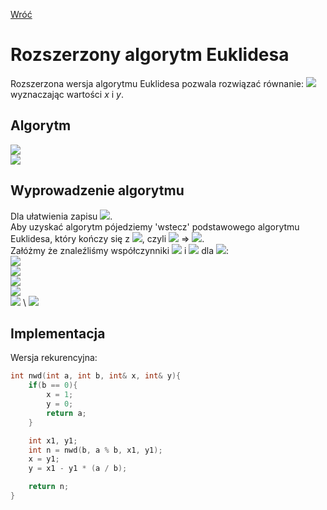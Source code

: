 [Wróć](../../../../../..)

# Rozszerzony algorytm Euklidesa

Rozszerzona wersja algorytmu Euklidesa pozwala rozwiązać równanie: ![](https://latex.codecogs.com/svg.image?NWD(a,%20b)%20=%20a%20*%20x%20+%20b%20*%20y) wyznaczając wartości *x* i *y*.

## Algorytm
![](https://latex.codecogs.com/svg.image?x%20=%20y_1) \
![](https://latex.codecogs.com/svg.image?y%20=%20x_1%20-%20y_1*\lfloor%20\frac{a}{b}%20\rfloor)

## Wyprowadzenie algorytmu
Dla ułatwienia zapisu ![](https://latex.codecogs.com/svg.image?n%20=%20NWD(a,%20b)). \
Aby uzyskać algorytm pójedziemy 'wstecz' podstawowego algorytmu Euklidesa, który kończy się z ![](https://latex.codecogs.com/svg.image?a%20=%20n;%20b%20=%200), czyli ![](https://latex.codecogs.com/svg.image?n%20*%201%20+%200%20*%200%20=%20n) => ![](https://latex.codecogs.com/svg.image?x%20=%201;%20y%20=%200). \
Załóżmy że znaleźliśmy współczynniki ![](https://latex.codecogs.com/svg.image?x_1) i ![](https://latex.codecogs.com/svg.image?y_1) dla ![](https://latex.codecogs.com/svg.image?(b,%20a%20\bmod%20b)): \
![](https://latex.codecogs.com/svg.image?b*x_1%20+%20(a%20\bmod%20b)*y_1%20=%20n) \
![](https://latex.codecogs.com/svg.image?a*x%20+%20b*y%20=%20n) \
![](https://latex.codecogs.com/svg.image?a%20\bmod%20b%20=%20a%20-%20\lfloor{\frac{a}{b}}\rfloor) \
![](https://latex.codecogs.com/svg.image?n%20=%20b*x_1%20+%20(a%20\bmod%20b)*y_1=b*x_1%20+%20(a%20-%20\lfloor{\frac{a}{b}}\rfloor)*y_1) \
![](https://latex.codecogs.com/svg.image?n%20=%20a*y_1%20+%20b*(x_1%20-%20y_1*\lfloor%20\frac{a}{b}%20\rfloor)) \
![](https://latex.codecogs.com/svg.image?\{%20x%20=%20y_1%20\\%20\{%20y%20=%20x_1%20-%20y_1*\lfloor%20\frac{a}{b}%20\rfloor)

## Implementacja
Wersja rekurencyjna:

```cpp
int nwd(int a, int b, int& x, int& y){
    if(b == 0){
        x = 1;
        y = 0;
        return a;
    }

    int x1, y1;
    int n = nwd(b, a % b, x1, y1);
    x = y1;
    y = x1 - y1 * (a / b);

    return n;
}
```
